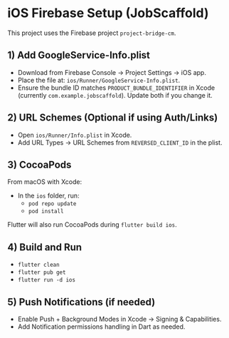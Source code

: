 # iOS Firebase Setup (JobScaffold)

This project uses the Firebase project `project-bridge-cm`.

## 1) Add GoogleService-Info.plist
- Download from Firebase Console → Project Settings → iOS app.
- Place the file at: `ios/Runner/GoogleService-Info.plist`.
- Ensure the bundle ID matches `PRODUCT_BUNDLE_IDENTIFIER` in Xcode (currently `com.example.jobscaffold`). Update both if you change it.

## 2) URL Schemes (Optional if using Auth/Links)
- Open `ios/Runner/Info.plist` in Xcode.
- Add URL Types → URL Schemes from `REVERSED_CLIENT_ID` in the plist.

## 3) CocoaPods
From macOS with Xcode:
- In the `ios` folder, run:
  - `pod repo update`
  - `pod install`

Flutter will also run CocoaPods during `flutter build ios`.

## 4) Build and Run
- `flutter clean`
- `flutter pub get`
- `flutter run -d ios`

## 5) Push Notifications (if needed)
- Enable Push + Background Modes in Xcode → Signing & Capabilities.
- Add Notification permissions handling in Dart as needed.
